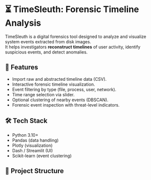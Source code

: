 # ⏳ TimeSleuth: Forensic Timeline Analysis

TimeSleuth is a digital forensics tool designed to analyze and visualize system events extracted from disk images.  
It helps investigators **reconstruct timelines** of user activity, identify suspicious events, and detect anomalies.

## 🚀 Features
- Import raw and abstracted timeline data (CSV).
- Interactive forensic timeline visualization.
- Event filtering by type (file, process, user, network).
- Time range selection via slider.
- Optional clustering of nearby events (DBSCAN).
- Forensic event inspection with threat-level indicators.

## 🛠️ Tech Stack
- Python 3.10+
- Pandas (data handling)
- Plotly (visualization)
- Dash / Streamlit (UI)
- Scikit-learn (event clustering)

## 📂 Project Structure
